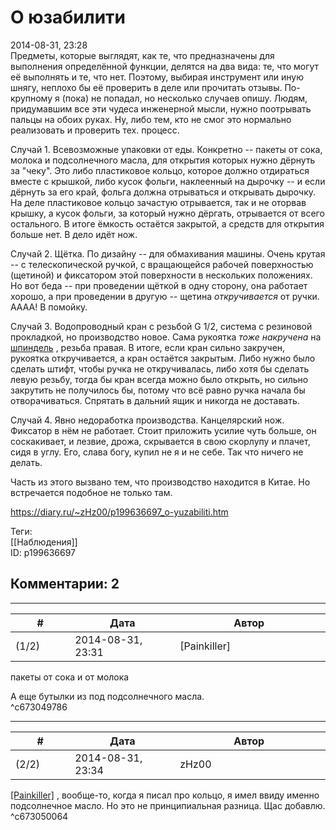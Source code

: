О юзабилити
===========

  
2014-08-31, 23:28  
 Предметы, которые выглядят, как те, что предназначены для выполнения определённой функции, делятся на два вида: те, что могут её выполнять и те, что нет. Поэтому, выбирая инструмент или иную шнягу, неплохо бы её проверить в деле или прочитать отзывы. По-крупному я (пока) не попадал, но несколько случаев опишу. Людям, придумавшим все эти чудеса инженерной мысли, нужно поотрывать пальцы на обоих руках. Ну, либо тем, кто не смог это нормально реализовать и проверить тех. процесс.   
   
 Случай 1. Всевозможные упаковки от еды. Конкретно -- пакеты от сока, молока и подсолнечного масла, для открытия которых нужно дёрнуть за "чеку". Это либо пластиковое кольцо, которое должно отдираться вместе с крышкой, либо кусок фольги, наклеенный на дырочку -- и если дёрнуть за его край, фольга должна отрываться и открывать дырочку. На деле пластиковое кольцо зачастую отрывается, так и не оторвав крышку, а кусок фольги, за который нужно дёргать, отрывается от всего остального. В итоге ёмкость остаётся закрытой, а средств для открытия больше нет. В дело идёт нож.   
   
 Случай 2. Щётка. По дизайну -- для обмахивания машины. Очень крутая -- с телескопической ручкой, с вращающейся рабочей поверхностью (щетиной) и фиксатором этой поверхности в нескольких положениях. Но вот беда -- при проведении щёткой в одну сторону, она работает хорошо, а при проведении в другую -- щетина  *откручивается*  от ручки. АААА! В помойку.   
   
 Случай 3. Водопроводный кран с резьбой G 1/2, система с резиновой прокладкой, но производство новое. Сама рукоятка  *тоже накручена*  на  [шпиндель](http://s019.radikal.ru/i625/1408/de/1a21fba37ba0.jpg)  , резьба правая. В итоге, если кран сильно закручен, рукоятка откручивается, а кран остаётся закрытым. Либо нужно было сделать штифт, чтобы ручка не откручивалась, либо хотя бы сделать левую резьбу, тогда бы кран всегда можно было открыть, но сильно закрутить не получилось бы, потому что всё равно ручка начала бы отворачиваться. Спрятать в дальний ящик и никогда не доставать.   
   
 Случай 4. Явно недоработка производства. Канцелярский нож. Фиксатор в нём не работает. Стоит приложить усилие чуть больше, он соскакивает, и лезвие, дрожа, скрывается в свою скорлупу и плачет, сидя в углу. Его, слава богу, купил не я и не себе. Так что ничего не делать.   
   
 Часть из этого вызвано тем, что производство находится в Китае. Но встречается подобное не только там.   
  
<https://diary.ru/~zHz00/p199636697_o-yuzabiliti.htm>  
  
Теги:  
[[Наблюдения]]  
ID: p199636697  


Комментарии: 2
--------------

  


---



|         #         |              Дата              |                     Автор                     |           ID           |
| --- | --- | --- | --- |
| (1/2) | 2014-08-31, 23:31 | [Painkiller] | c673049786 |

  
  пакеты от сока и от молока    
   
 А еще бутылки из под подсолнечного масла.   
 ^c673049786

---



|         #         |              Дата              |                     Автор                     |           ID           |
| --- | --- | --- | --- |
| (2/2) | 2014-08-31, 23:34 | zHz00 | c673050064 |

  
  [[Painkiller]](http://Painkiller00.diary.ru "12 витаминов")  , вообще-то, когда я писал про кольцо, я имел ввиду именно подсолнечное масло. Но это не принципиальная разница. Щас добавлю.   
 ^c673050064